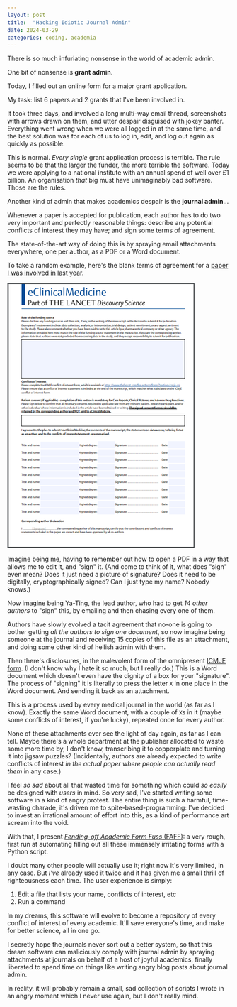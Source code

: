 ```yaml
---
layout: post
title:  "Hacking Idiotic Journal Admin"
date: 2024-03-29
categories: coding, academia
---
```


There is so much infuriating nonsense in the world of academic admin.

One bit of nonsense is **grant admin**.

Today, I filled out an online form for a major grant application. 

My task: list 6 papers and 2 grants that I've been involved in.  

It took three days, and involved a long multi-way email thread, screenshots with arrows drawn on them, and utter despair disguised with jokey banter. Everything went wrong when we were all logged in at the same time, and the best solution was for each of us to log in, edit, and log out again as quickly as possible.

This is normal. _Every single_ grant application process is terrible. The rule seems to be that the larger the funder, the more terrible the software.  Today we were applying to a national institute with an annual spend of well over £1 billion. An organisation _that_ big must have unimaginably bad software. Those are the rules.

Another kind of admin that makes academics despair is the **journal admin**...

<!--more-->

Whenever a paper is accepted for publication, each author has to do two very important and perfectly reasonable things: describe any potential conflicts of interest they may have; and sign some terms of agreement.

The state-of-the-art way of doing this is by spraying email attachments everywhere, one per author, as a PDF or a Word document.

To take a random example, here's the blank terms of agreement for a [paper I was involved in last year](https://www.thelancet.com/journals/eclinm/article/PIIS2589-5370(23)00241-9/fulltext). 

![Author statement form for Elsevier eClinicalMedicine, showing a lot of blank boxes that need filling out](../assets/images/elsevier_form.png)

Imagine being me, having to remember out how to open a PDF in a way that allows me to edit it, and "sign" it. (And come to think of it, what does "sign" even mean? Does it just need a picture of signature? Does it need to be digitally, cryptographically signed? Can I just type my name? Nobody knows.)

Now imagine being Ya-Ting, the lead author, who had to get _14 other authors_ to "sign" this, by emailing and then chasing every one of them. 

Authors have slowly evolved a tacit agreement that no-one is going to bother getting _all the authors to sign one document_, so now imagine being someone at the journal and receiving 15 copies of this file as an attachment, and doing some other kind of hellish admin with them. 

Then there's disclosures, in the malevolent form of the omnipresent [ICMJE form](https://www.icmje.org/about-icmje/faqs/conflict-of-interest-disclosure-forms/).  (I don't know why I hate it so much, but I really do.) This is a Word document which doesn't even have the dignity of a box for your "signature". The process of "signing" it is literally to press the letter `X` in one place in the Word document. And sending it back as an attachment. 

This is a process used by every medical journal in the world (as far as I know). Exactly the same Word document, with a couple of `X`s in it (maybe some conflicts of interest, if you're lucky), repeated once for every author. 

None of these attachments ever see the light of day again, as far as I can tell. Maybe there's a whole department at the publisher allocated to waste some more time by, I don't know, transcribing it to copperplate and turning it into jigsaw puzzles? (Incidentally, authors are already expected to write conflicts of interest _in the actual paper where people can actually read them_ in any case.)

I feel _so sad_ about all that wasted time for something which could _so easily_ be designed with _users_ in mind. So very sad, I've started writing some software in a kind of angry protest. The entire thing is such a harmful, time-wasting charade, it's driven me to spite-based-programming: I've decided to invest an irrational amount of effort into this, as a kind of performance art scream into the void.

With that, I present [_Fending-off Academic Form Fuss_ (FAFF)](https://github.com/sebbacon/FAFF): a very rough, first run at automating filling out all these immensely irritating forms with a Python script.

I doubt many other people will actually use it; right now it's very limited, in any case. But *I've* already used it twice and it has given me a small thrill of righteousness each time. The user experience is simply: 

1. Edit a file that lists your name, conflicts of interest, etc
2. Run a command

In my dreams, this software will evolve to become a repository of every conflict of interest of every academic. It'll save everyone's time, and make for better science, all in one go.

I secretly hope the journals never sort out a better system, so that this dream software can maliciously comply with journal admin by spraying attachments at journals on behalf of a host of joyful academics, finally liberated to spend time on things like writing angry blog posts about journal admin.

In reality, it will probably remain a small, sad collection of scripts I wrote in an angry moment which I never use again, but I don't really mind.